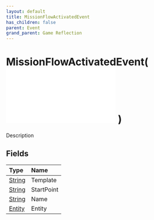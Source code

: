 ```yaml
---
layout: default
title: MissionFlowActivatedEvent
has_children: false
parent: Event
grand_parent: Game Reflection
---
```

# MissionFlowActivatedEvent( ![ EntityEventBase ](/game-reflection/events/entity_event_base.md) )
Description 

## Fields
| Type | Name |
|:-------------|:--------------|
| [String](/game-reflection/components/string.md) | Template |
| [String](/game-reflection/components/string.md) | StartPoint |
| [String](/game-reflection/components/string.md) | Name |
| [Entity](/game-reflection/classes/entity.md) | Entity |
